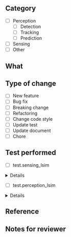 ## Category

<!-- Please check an item that is most relative category to your changes. -->
<!-- Please delete options that are not relevant. -->

- [ ] Perception
  - [ ] Detection
  - [ ] Tracking
  - [ ] Prediction
- [ ] Sensing
- [ ] Other

## What

<!-- Please describe what you changed. -->

## Type of change

<!-- Please check an item that is most relative type of change to yours. -->
<!-- Please delete options that are not relevant. -->

- [ ] New feature
- [ ] Bug fix
- [ ] Breaking change
- [ ] Refactoring
- [ ] Change code style
- [ ] Update test
- [ ] Update document
- [ ] Chore

## Test performed

<!-- Describe how you have tested this PR. -->

- [ ] test.sensing_lsim

<details>
<pre>
<code>
<!-- Please paste test result here. -->
</code>
</pre>
</details>

- [ ] test.perception_lsim

<details>
<pre>
<code>
<!-- Please paste test result here. -->
</code>
</pre>
</details>

## Reference

<!-- Please write external reference if any. -->

## Notes for reviewer

<!-- Write additional information if necessary. It should be written if there are related PRs that should be merged at the same time. -->
